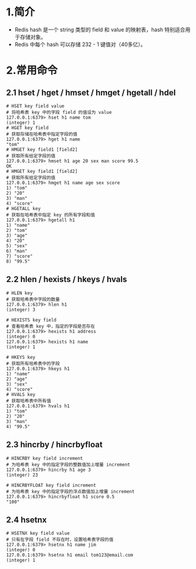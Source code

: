 # 1.简介
- Redis hash 是一个 string 类型的 field 和 value 的映射表，hash 特别适合用于存储对象。
- Redis 中每个 hash 可以存储 232 - 1 键值对（40多亿）。

# 2.常用命令
## 2.1 hset / hget / hmset / hmget / hgetall / hdel
```
# HSET key field value
# 将哈希表 key 中的字段 field 的值设为 value
127.0.0.1:6379> hset h1 name tom
(integer) 1
# HGET key field
# 获取存储在哈希表中指定字段的值
127.0.0.1:6379> hget h1 name
"tom"
# HMGET key field1 [field2]
# 获取所有给定字段的值
127.0.0.1:6379> hmset h1 age 20 sex man score 99.5
OK
# HMGET key field1 [field2]
# 获取所有给定字段的值
127.0.0.1:6379> hmget h1 name age sex score
1) "tom"
2) "20"
3) "man"
4) "score"
# HGETALL key
# 获取在哈希表中指定 key 的所有字段和值
127.0.0.1:6379> hgetall h1
1) "name"
2) "tom"
3) "age"
4) "20"
5) "sex"
6) "man"
7) "score"
8) "99.5"
```

## 2.2 hlen / hexists / hkeys / hvals
```
# HLEN key
# 获取哈希表中字段的数量
127.0.0.1:6379> hlen h1
(integer) 3

# HEXISTS key field
# 查看哈希表 key 中，指定的字段是否存在
127.0.0.1:6379> hexists h1 address
(integer) 0
127.0.0.1:6379> hexists h1 name
(integer) 1

# HKEYS key
# 获取所有哈希表中的字段
127.0.0.1:6379> hkeys h1
1) "name"
2) "age"
3) "sex"
4) "score"
# HVALS key
# 获取哈希表中所有值
127.0.0.1:6379> hvals h1
1) "tom"
2) "20"
3) "man"
4) "99.5"
```

## 2.3 hincrby / hincrbyfloat
```
# HINCRBY key field increment
# 为哈希表 key 中的指定字段的整数值加上增量 increment 
127.0.0.1:6379> hincrby h1 age 3
(integer) 23

# HINCRBYFLOAT key field increment
# 为哈希表 key 中的指定字段的浮点数值加上增量 increment
127.0.0.1:6379> hincrbyfloat h1 score 0.5
"100"
```

## 2.4 hsetnx
```
# HSETNX key field value
# 只有在字段 field 不存在时，设置哈希表字段的值
127.0.0.1:6379> hsetnx h1 name jim
(integer) 0
127.0.0.1:6379> hsetnx h1 email tom123@email.com
(integer) 1
```
